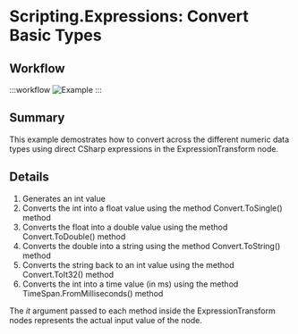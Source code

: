 # Scripting.Expressions: Convert Basic Types

## Workflow

:::workflow
![Example](~/workflows//BonsaiExamples/Scripting.Expressions/BasicTypeConversions/BasicTypeConversions.bonsai)
:::


## Summary
This example demostrates how to convert across the different numeric data types using direct CSharp expressions in the ExpressionTransform node.

## Details
1. Generates an int value
2. Converts the int into a float value using the method Convert.ToSingle() method
3. Converts the float into a double value using the method Convert.ToDouble() method
4. Converts the double into a string using the method Convert.ToString() method
5. Converts the string back to an int value using the method Convert.ToIt32() method
6. Converts the int into a time value (in ms) using the method TimeSpan.FromMilliseconds() method

The *it* argument passed to each method inside the ExpressionTransform nodes represents the actual input value of the node.

